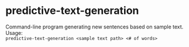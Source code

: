 # predictive-text-generation

Command-line program generating new sentences based on sample text.  
Usage:  
`predictive-text-generation <sample text path> <# of words>`
